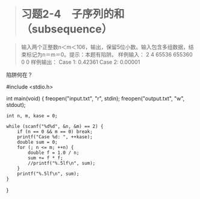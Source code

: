 > # 习题2-4　子序列的和（subsequence）

> 输入两个正整数n＜m＜106，输出，保留5位小数。输入包含多组数据，结束标记为n＝m＝0。提示：本题有陷阱。
样例输入：
2 4
65536 655360
0 0
样例输出：
Case 1: 0.42361
Case 2: 0.00001

陷阱何在？

#include <stdio.h>

int main(void)
{
	freopen("input.txt", "r", stdin);
	freopen("output.txt", "w", stdout);
	
	int n, m, kase = 0;
	
	while (scanf("%d%d", &n, &m) == 2) {
		if (n == 0 && m == 0) break;
		printf("Case %d: ", ++kase);
		double sum = 0;
		for (; n <= m; ++n) {
			double f = 1.0 / n;
			sum += f * f;
			//printf("%.5lf\n", sum);
		}
		printf("%.5lf\n", sum);
	}
}

